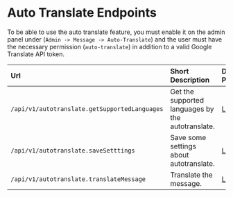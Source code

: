 # Auto Translate Endpoints

To be able to use the auto translate feature, you must enable it on the admin panel under \(`Admin -> Message -> Auto-Translate`\) and the user must have the necessary permission \(`auto-translate`\) in addition to a valid Google Translate API token.

| Url | Short Description | Details Page |
| :--- | :--- | :--- |
| `/api/v1/autotranslate.getSupportedLanguages` | Get the supported languages by the autotranslate. | [Link](getsupportedlanguages.md) |
| `/api/v1/autotranslate.saveSetttings` | Save some settings about autotranslate. | [Link](savesettings.md) |
| `/api/v1/autotranslate.translateMessage` | Translate the message. | [Link](translatemessage.md) |

